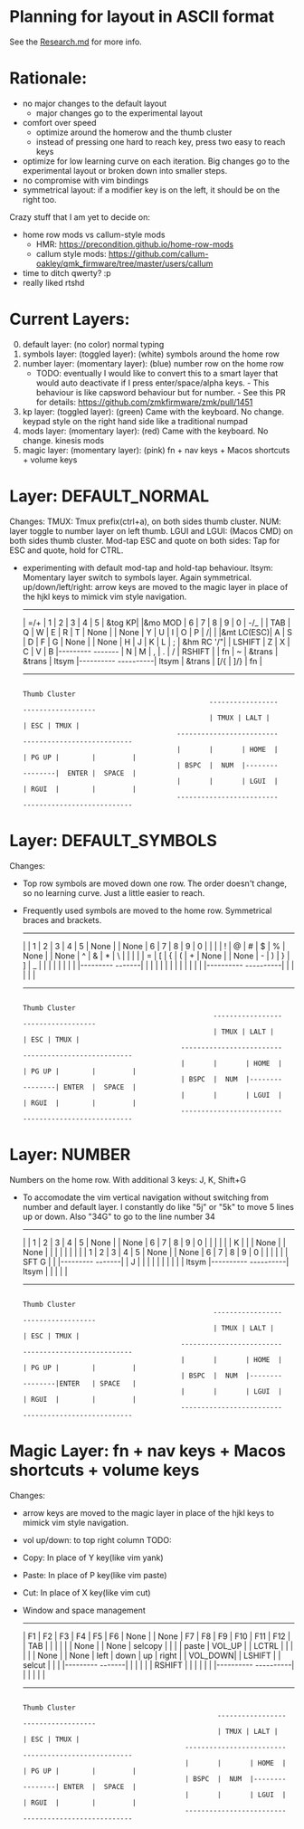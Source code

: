 # Planning for layout in ASCII format
See the [Research.md](Research.md) for more info.

# Rationale:
- no major changes to the default layout
    - major changes go to the experimental layout
- comfort over speed
    - optimize around the homerow and the thumb cluster
    - instead of pressing one hard to reach key, press two easy to reach keys
- optimize for low learning curve on each iteration. Big changes go to the experimental layout or broken down into smaller steps.
- no compromise with vim bindings
- symmetrical layout: if a modifier key is on the left, it should be on the right too.


Crazy stuff that I am yet to decide on:
- home row mods vs callum-style mods
    - HMR: https://precondition.github.io/home-row-mods
    - callum style mods: https://github.com/callum-oakley/qmk_firmware/tree/master/users/callum
- time to ditch qwerty? :p
- really liked rtshd
 
# Current Layers:
0. default layer:                                 (no color) normal typing
1. symbols layer:          (toggled layer):       (white) symbols around the home row
2. number layer:           (momentary layer):     (blue) number row on the home row
    - TODO: eventually I would like to convert this to a smart layer that would auto deactivate if I press enter/space/alpha keys.
          - This behaviour is like capsword behaviour but for number.
          - See this PR for details: https://github.com/zmkfirmware/zmk/pull/1451
3. kp layer:               (toggled layer):       (green) Came with the keyboard. No change. keypad style on the right hand side like a traditional numpad
4. mods layer:             (momentary layer):     (red) Came with the keyboard. No change. kinesis mods
5. magic layer:            (momentary layer):     (pink) fn + nav keys + Macos shortcuts + volume keys

# Layer: DEFAULT_NORMAL
Changes:
TMUX: Tmux prefix(ctrl+a), on both sides thumb cluster.
NUM: layer toggle to number layer on left thumb.
LGUI and LGUI: (Macos CMD) on both sides thumb cluster.
Mod-tap ESC and quote on both sides: Tap for ESC and quote, hold for CTRL.
  - experimenting with default mod-tap and hold-tap behaviour.
ltsym: Momentary layer switch to symbols layer. Again symmetrical.
up/down/left/right: arrow keys are moved to the magic layer in place of the hjkl keys to mimick vim style navigation.

    ------------------------------------------------------------------------           --------------------------------------------------------------------------
    |   =/+     |    1    |    2    |    3    |    4    |    5    | &tog KP|           |&mo MOD |    6    |    7    |    8    |    9    |    0     |  -/_       |
    |   TAB     |    Q    |    W    |    E    |    R    |    T    |  None  |           | None   |    Y    |    U    |    I    |    O    |    P     |  \/|       |
    |&mt LC(ESC)|    A    |    S    |    D    |    F    |    G    |  None  |           | None   |    H    |    J    |    K    |    L    |    ;     |  &hm RC '/"|
    |  LSHIFT   |    Z    |    X    |    C    |    V    |    B    |---------           -------  |    N    |    M    |    ,    |    .    |    /     |  RSHIFT    |
    |   fn      |    ~    | &trans  |  &trans |  ltsym  |----------                           ----------|  ltsym  | &trans  |   [/{   |   ]/}      |  fn        |
    ------------------------------------------------------------------------           --------------------------------------------------------------------------

                                                                       Thumb Cluster
                                                      -----------------              ------------------
                                                      | TMUX | LALT |                | ESC | TMUX |
                                              -------------------------              ---------------------------
                                              |       |       | HOME  |              | PG UP |        |         |
                                              | BSPC  |  NUM  |--------              --------|  ENTER |  SPACE  |
                                              |       |       | LGUI  |              | RGUI  |        |         |
                                              -------------------------              ---------------------------

# Layer: DEFAULT_SYMBOLS
Changes:
 - Top row symbols are moved down one row. The order doesn't change, so no learning curve. Just a little easier to reach.
 - Frequently used symbols are moved to the home row. Symmetrical braces and brackets. 

    -----------------------------------------------------------------------           ---------------------------------------------------------------------
    |          |    1   |    2   |    3    |    4    |    5    |  None  |           | None |    6    |    7    |    8    |    9    |    0     |          |
    |          |    !   |    @   |    #    |    $    |    %    |  None  |           | None |    ^    |    &    |    *    |    \    |          |          |
    |          |    =   |    [   |    {    |    (    |    +    |  None  |           | None |    -    |    )    |    }    |    ]    |    _     |          |
    |          |        |        |         |         |         |---------           -------|         |    |    |         |         |          |          |
    |          |        |        |         |         |----------                           ----------|         |         |         |          |          |
    ----------------------------------------------------                                                ----------------------------------------------------

                                                                       Thumb Cluster
                                                      -----------------              ------------------
                                                      | TMUX | LALT |                | ESC | TMUX |
                                              -------------------------              ---------------------------
                                              |       |       | HOME  |              | PG UP |        |         |
                                              | BSPC  |  NUM  |--------              --------| ENTER  |  SPACE  |
                                              |       |       | LGUI  |              | RGUI  |        |         |
                                              -------------------------              ---------------------------

# Layer: NUMBER
Numbers on the home row.
With additional 3 keys: J, K, Shift+G
 - To accomodate the vim vertical navigation without switching from number and default layer. I constantly do like "5j" or "5k" to move 5 lines up or down. Also "34G" to go to the line number 34

    -----------------------------------------------------------------------           ---------------------------------------------------------------------
    |          |    1   |    2   |    3    |    4    |    5    |  None  |           | None |    6    |    7    |    8    |    9    |    0     |          |
    |          |        |        |    K    |         |         |  None  |           | None |         |         |         |         |          |          |
    |          |    1   |    2   |    3    |    4    |    5    |  None  |           | None |    6    |    7    |    8    |    9    |    0     |          |
    |          |        |        |  SFT G  |         |         |---------           -------|         |    J    |         |         |          |          |
    |          |        |        |         |  ltsym  |----------                           ----------|  ltsym  |         |         |          |          |
    ----------------------------------------------------                                                ----------------------------------------------------

                                                                       Thumb Cluster
                                                      -----------------              ------------------
                                                      | TMUX | LALT |                | ESC | TMUX |
                                              -------------------------              ---------------------------
                                              |       |       | HOME  |              | PG UP |        |         |
                                              | BSPC  |  NUM  |--------              --------|ENTER   | SPACE   |
                                              |       |       | LGUI  |              | RGUI  |        |         |
                                              -------------------------              ---------------------------

# Magic Layer: fn + nav keys + Macos shortcuts + volume keys
Changes:
- arrow keys are moved to the magic layer in place of the hjkl keys to mimick vim style navigation.
- vol up/down: to top right column
TODO:
- Copy: In place of Y key(like vim yank)
- Paste: In place of P key(like vim paste)
- Cut: In place of X key(like vim cut)
- Window and space management

    -----------------------------------------------------------------------           ---------------------------------------------------------------------
    |    F1    |   F2   |   F3   |   F4    |   F5    |   F6    |  None  |           | None |   F7    |   F8    |   F9    |   F10   |   F11    |  F12     |
    |   TAB    |        |        |         |         |         |  None  |           | None | selcopy |         |         |         |   paste  |  VOL_UP  |
    |  LCTRL   |        |        |         |         |         |  None  |           | None |  left   | down    |   up    | right   |          |  VOL_DOWN|
    |  LSHIFT  |        | selcut |         |         |         |---------           -------|         |         |         |         |          |  RSHIFT  |
    |          |        |        |         |         |----------                           ----------|         |         |         |          |          |
    ----------------------------------------------------                                                ----------------------------------------------------

                                                                       Thumb Cluster
                                                      -----------------              ------------------
                                                      | TMUX | LALT |                | ESC | TMUX |
                                              -------------------------              ---------------------------
                                              |       |       | HOME  |              | PG UP |        |         |
                                              | BSPC  |  NUM  |--------              --------| ENTER  |  SPACE  |
                                              |       |       | LGUI  |              | RGUI  |        |         |
                                              -------------------------              ---------------------------

